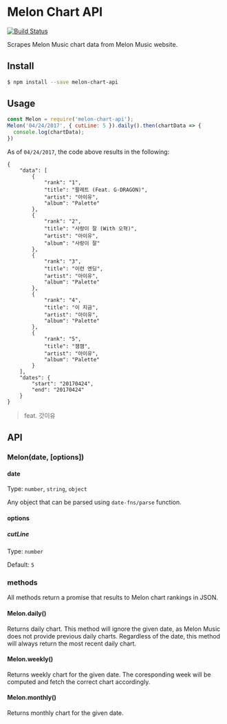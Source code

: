 # Melon Chart API

[![Build Status](https://travis-ci.org/hyunchel/melon-chart-api.svg?branch=master)](https://travis-ci.org/hyunchel/melon-chart-api)

Scrapes Melon Music chart data from Melon Music website.

## Install

```bash
$ npm install --save melon-chart-api
```

## Usage

```js
const Melon = require('melon-chart-api');
Melon('04/24/2017', { cutLine: 5 }).daily().then(chartData => {
  console.log(chartData);
})
```

As of `04/24/2017`, the code above results in the following:

```
{
    "data": [
        {
            "rank": "1",
            "title": "팔레트 (Feat. G-DRAGON)",
            "artist": "아이유",
            "album": "Palette"
        },
        {
            "rank": "2",
            "title": "사랑이 잘 (With 오혁)",
            "artist": "아이유",
            "album": "사랑이 잘"
        },
        {
            "rank": "3",
            "title": "이런 엔딩",
            "artist": "아이유",
            "album": "Palette"
        },
        {
            "rank": "4",
            "title": "이 지금",
            "artist": "아이유",
            "album": "Palette"
        },
        {
            "rank": "5",
            "title": "잼잼",
            "artist": "아이유",
            "album": "Palette"
        }
    ],
    "dates": {
        "start": "20170424",
        "end": "20170424"
    }
}
```
> feat. 갓이유

## API

### Melon(date, [options])

#### date

Type: `number`, `string`, `object`

Any object that can be parsed using `date-fns/parse` function.

#### options

##### cutLine

Type: `number`

Default: `5`

### methods

All methods return a promise that results to Melon chart rankings in JSON.

#### Melon.daily()

Returns daily chart.
This method will ignore the given date, as Melon Music does not provide previous daily charts.
Regardless of the date, this method will always return the most recent daily chart.

#### Melon.weekly()

Returns weekly chart for the given date.
The coresponding week will be computed and fetch the correct chart accordingly.

#### Melon.monthly()

Returns monthly chart for the given date.

